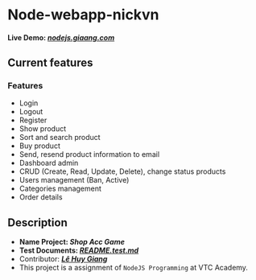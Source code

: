 # Node-webapp-nickvn

#### Live Demo: **_[nodejs.giaang.com](https://nodejs.giaang.com/)_**

## Current features

### Features
* Login
* Logout
* Register
* Show product
* Sort and search product
* Buy product
* Send, resend product information to email
* Dashboard admin
* CRUD (Create, Read, Update, Delete), change status products
* Users management (Ban, Active)
* Categories management
* Order details

## Description
* **Name Project: _Shop Acc Game_**
* **Test Documents: _[README.test.md](./test/README.test.md)_**
* Contributor: **_[Lê Huy Giang](https://github.com/lehuygiang28)_**
* This project is a assignment of `NodeJS Programming` at VTC Academy.
